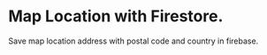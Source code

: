 # Map Location with Firestore.

 Save map location address with postal code and country in firebase.
